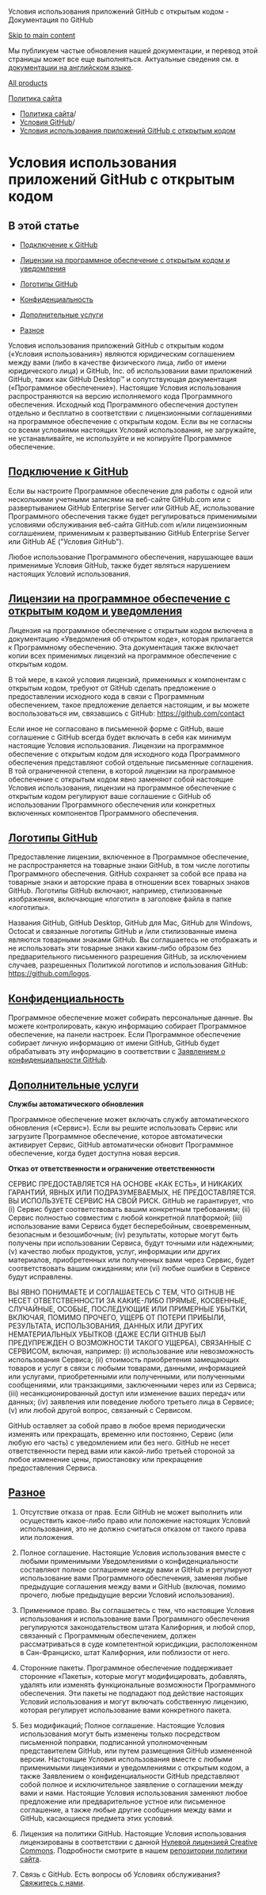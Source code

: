 Условия использования приложений GitHub с открытым кодом - Документация по GitHub

[Skip to main content](#main-content)

Мы публикуем частые обновления нашей документации, и перевод этой страницы может все еще выполняться. Актуальные сведения см. в [документации на английском языке](/en).

[All products](/ru)

[Политика сайта](/ru/site-policy)

* [Политика сайта](/ru/site-policy)/
* [Условия GitHub](/ru/site-policy/github-terms)/
* [Условия использования приложений GitHub с открытым кодом](/ru/site-policy/github-terms/github-open-source-applications-terms-and-conditions)

Условия использования приложений GitHub с открытым кодом
==========

В этой статье
----------

* [Подключение к GitHub](#connecting-to-github)

* [Лицензии на программное обеспечение с открытым кодом и уведомления](#open-source-licenses-and-notices)

* [Логотипы GitHub](#githubs-logos)

* [Конфиденциальность](#privacy)

* [Дополнительные услуги](#additional-services)

* [Разное](#miscellanea)

Условия использования приложений GitHub с открытым кодом («Условия использования») являются юридическим соглашением между вами (либо в качестве физического лица, либо от имени юридического лица) и GitHub, Inc. об использовании вами приложений GitHub, таких как GitHub Desktop™ и сопутствующая документация («Программное обеспечение»). Настоящие Условия использования распространяются на версию исполняемого кода Программного обеспечения. Исходный код Программного обеспечения доступен отдельно и бесплатно в соответствии с лицензионными соглашениями на программное обеспечение с открытым кодом. Если вы не согласны со всеми условиями настоящих Условий использования, не загружайте, не устанавливайте, не используйте и не копируйте Программное обеспечение.

[Подключение к GitHub](#connecting-to-github)
----------

Если вы настроите Программное обеспечение для работы с одной или несколькими учетными записями на веб-сайте GitHub.com или с развертыванием GitHub Enterprise Server или GitHub AE, использование Программного обеспечения также будет регулироваться применимыми условиями обслуживания веб-сайта GitHub.com и/или лицензионным соглашением, применимым к развертыванию GitHub Enterprise Server или GitHub AE ("Условия GitHub").

Любое использование Программного обеспечения, нарушающее ваши применимые Условия GitHub, также будет являться нарушением настоящих Условий использования.

[Лицензии на программное обеспечение с открытым кодом и уведомления](#open-source-licenses-and-notices)
----------

Лицензия на программное обеспечение с открытым кодом включена в документацию «Уведомления об открытом коде», которая прилагается к Программному обеспечению. Эта документация также включает копии всех применимых лицензий на программное обеспечение с открытым кодом.

В той мере, в какой условия лицензий, применимых к компонентам с открытым кодом, требуют от GitHub сделать предложение о предоставлении исходного кода в связи с Программным обеспечением, такое предложение делается настоящим, и вы можете воспользоваться им, связавшись с GitHub: <https://github.com/contact>

Если иное не согласовано в письменной форме с GitHub, ваше соглашение с GitHub всегда будет включать в себя как минимум настоящие Условия использования. Лицензии на программное обеспечение с открытым кодом для исходного кода Программного обеспечения представляют собой отдельные письменные соглашения. В той ограниченной степени, в которой лицензии на программное обеспечение с открытым кодом явно заменяют собой настоящие Условия использования, лицензии на программное обеспечение с открытым кодом регулируют ваше соглашение с GitHub об использовании Программного обеспечения или конкретных включенных компонентов Программного обеспечения.

[Логотипы GitHub](#githubs-logos)
----------

Предоставление лицензии, включенное в Программное обеспечение, не распространяется на товарные знаки GitHub, в том числе логотипы Программного обеспечения. GitHub сохраняет за собой все права на товарные знаки и авторские права в отношении всех товарных знаков GitHub. Логотипы GitHub включают, например, стилизованные изображения, включающие «логотип» в заголовке файла в папке «логотипы».

Названия GitHub, GitHub Desktop, GitHub для Mac, GitHub для Windows, Octocat и связанные логотипы GitHub и /или стилизованные имена являются товарными знаками GitHub. Вы соглашаетесь не отображать и не использовать эти товарные знаки каким-либо образом без предварительного письменного разрешения GitHub, за исключением случаев, разрешенных Политикой логотипов и использования GitHub: <https://github.com/logos>.

[Конфиденциальность](#privacy)
----------

Программное обеспечение может собирать персональные данные. Вы можете контролировать, какую информацию собирает Программное обеспечение, на панели настроек. Если Программное обеспечение собирает личную информацию от имени GitHub, GitHub будет обрабатывать эту информацию в соответствии с [Заявлением о конфиденциальности GitHub](/ru/site-policy/privacy-policies/github-privacy-statement).

[Дополнительные услуги](#additional-services)
----------

**Службы автоматического обновления**

Программное обеспечение может включать службу автоматического обновления («Сервис»). Если вы решите использовать Сервис или загрузите Программное обеспечение, которое автоматически активирует Сервис, GitHub автоматически обновит Программное обеспечение, когда будет доступна новая версия.

**Отказ от ответственности и ограничение ответственности**

СЕРВИС ПРЕДОСТАВЛЯЕТСЯ НА ОСНОВЕ «КАК ЕСТЬ», И НИКАКИХ ГАРАНТИЙ, ЯВНЫХ ИЛИ ПОДРАЗУМЕВАЕМЫХ, НЕ ПРЕДОСТАВЛЯЕТСЯ. ВЫ ИСПОЛЬЗУЕТЕ СЕРВИС НА СВОЙ РИСК. GitHub не гарантирует, что (i) Сервис будет соответствовать вашим конкретным требованиям; (ii) Сервис полностью совместим с любой конкретной платформой; (iii) использование вами Сервиса будет бесперебойным, своевременным, безопасным и безошибочным; (iv) результаты, которые могут быть получены при использовании Сервиса, будут точными или надежными; (v) качество любых продуктов, услуг, информации или других материалов, приобретенных или полученных вами через Сервис, будет соответствовать вашим ожиданиям; или (vi) любые ошибки в Сервисе будут исправлены.

ВЫ ЯВНО ПОНИМАЕТЕ И СОГЛАШАЕТЕСЬ С ТЕМ, ЧТО GITHUB НЕ НЕСЕТ ОТВЕТСТВЕННОСТИ ЗА КАКИЕ-ЛИБО ПРЯМЫЕ, КОСВЕННЫЕ, СЛУЧАЙНЫЕ, ОСОБЫЕ, ПОСЛЕДУЮЩИЕ ИЛИ ПРИМЕРНЫЕ УБЫТКИ, ВКЛЮЧАЯ, ПОМИМО ПРОЧЕГО, УЩЕРБ ОТ ПОТЕРИ ПРИБЫЛИ, РЕЗУЛЬТАТА, ИСПОЛЬЗОВАНИЯ, ДАННЫХ ИЛИ ДРУГИХ НЕМАТЕРИАЛЬНЫХ УБЫТКОВ (ДАЖЕ ЕСЛИ GITHUB БЫЛ ПРЕДУПРЕЖДЕН О ВОЗМОЖНОСТИ ТАКОГО УЩЕРБА), СВЯЗАННЫЕ С СЕРВИСОМ, включая, например: (i) использование или невозможность использования Сервиса; (ii) стоимость приобретения замещающих товаров и услуг в связи с любыми товарами, данными, информацией или услугами, приобретенными или полученными, или полученными сообщениями, или транзакциями, заключенными через или из Сервиса; (iii) несанкционированный доступ или изменение ваших передач или данных; (iv) заявления или поведение любого третьего лица в Сервисе; (v) или любой другой вопрос, связанный с Сервисом.

GitHub оставляет за собой право в любое время периодически изменять или прекращать, временно или постоянно, Сервис (или любую его часть) с уведомлением или без него. GitHub не несет ответственности перед вами или какой-либо третьей стороной за любое изменение цены, приостановку или прекращение предоставления Сервиса.

[Разное](#miscellanea)
----------

1. Отсутствие отказа от прав. Если GitHub не может выполнить или осуществить какое-либо право или положение настоящих Условий использования, это не должно считаться отказом от такого права или положения.

2. Полное соглашение. Настоящие Условия использования вместе с любыми применимыми Уведомлениями о конфиденциальности составляют полное соглашение между вами и GitHub и регулируют использование вами Программного обеспечения, заменяя любые предыдущие соглашения между вами и GitHub (включая, помимо прочего, любые предыдущие версии Условий использования).

3. Применимое право. Вы соглашаетесь с тем, что настоящие Условия использования и использование вами Программного обеспечения регулируются законодательством штата Калифорния, и любой спор, связанный с Программным обеспечением, должен рассматриваться в суде компетентной юрисдикции, расположенном в Сан-Франциско, штат Калифорния, или поблизости от него.

4. Сторонние пакеты. Программное обеспечение поддерживает сторонние «Пакеты», которые могут модифицировать, добавлять, удалять или изменять функциональные возможности Программного обеспечения. Эти пакеты не подпадают под действие настоящих Условий использования и могут включать собственную лицензию, которая регулирует использование вами конкретного пакета.

5. Без модификаций; Полное соглашение. Настоящие Условия использования могут быть изменены только посредством письменной поправки, подписанной уполномоченным представителем GitHub, или путем размещения GitHub измененной версии. Настоящие Условия использования вместе с любыми применимыми лицензиями и уведомлениями с открытым кодом, а также Заявлением о конфиденциальности GitHub представляют собой полное и исключительное заявление о соглашении между вами и нами. Настоящие Условия использования заменяют любое предложение или предварительное устное или письменное соглашение, а также любые другие сообщения между вами и GitHub, касающиеся предмета этих условий.

6. Лицензия на политики GitHub. Настоящие Условия использования лицензированы в соответствии с данной [Нулевой лицензией Creative Commons](https://creativecommons.org/publicdomain/zero/1.0/). Подробности смотрите в нашем [репозитории политики сайта](https://github.com/github/site-policy#license).

7. Связь с GitHub. Есть вопросы об Условиях обслуживания? [Свяжитесь с нами](https://support.github.com/contact?tags=docs-policy).
